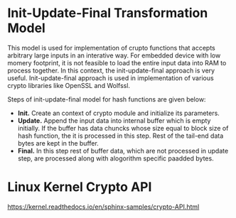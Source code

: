 
# Init-Update-Final Transformation Model

This model is used for implementation of crupto functions that accepts arbitrary large inputs in an interative way. For embedded device with low momery footprint, it is not feasible to load the entire input data into RAM to process together. In this context, the init-update-final approach is very useful. Init-update-final approach is used in implementation of various crypto libraries like OpenSSL and Wolfssl. 

Steps of init-update-final model for hash functions are given below:
- **Init.** Create an context of crypto module and initialize its parameters.
- **Update.** Append the input data into internal buffer which is empty initially. If the buffer has data chuncks whose size equal to block size of hash function, the it is processed in this step. Rest of the tail-end data bytes are kept in the buffer.
- **Final.** In this step rest of buffer data, which are not processed in update step, are processed along with alogorithm specific paadded bytes.

# Linux Kernel Crypto API
https://kernel.readthedocs.io/en/sphinx-samples/crypto-API.html
